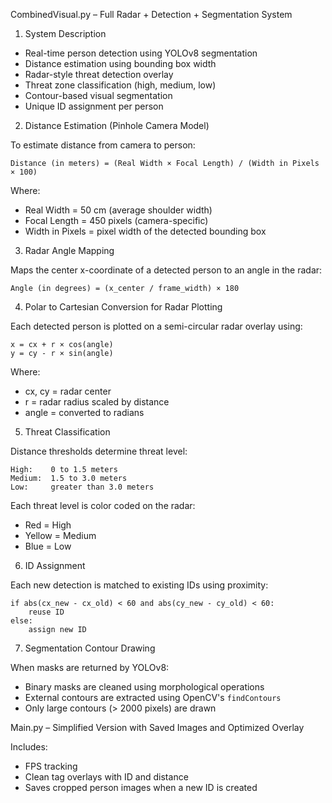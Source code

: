 CombinedVisual.py – Full Radar + Detection + Segmentation System

 1. System Description

- Real-time person detection using YOLOv8 segmentation
- Distance estimation using bounding box width
- Radar-style threat detection overlay
- Threat zone classification (high, medium, low)
- Contour-based visual segmentation
- Unique ID assignment per person

2. Distance Estimation (Pinhole Camera Model)

To estimate distance from camera to person:

    Distance (in meters) = (Real Width × Focal Length) / (Width in Pixels × 100)

Where:
- Real Width = 50 cm (average shoulder width)
- Focal Length = 450 pixels (camera-specific)
- Width in Pixels = pixel width of the detected bounding box

3. Radar Angle Mapping

Maps the center x-coordinate of a detected person to an angle in the radar:

    Angle (in degrees) = (x_center / frame_width) × 180
4. Polar to Cartesian Conversion for Radar Plotting

Each detected person is plotted on a semi-circular radar overlay using:

    x = cx + r × cos(angle)
    y = cy - r × sin(angle)

Where:
- cx, cy = radar center
- r = radar radius scaled by distance
- angle = converted to radians

5. Threat Classification

Distance thresholds determine threat level:

    High:    0 to 1.5 meters
    Medium:  1.5 to 3.0 meters
    Low:     greater than 3.0 meters

Each threat level is color coded on the radar:
- Red = High
- Yellow = Medium
- Blue = Low

6. ID Assignment

Each new detection is matched to existing IDs using proximity:

    if abs(cx_new - cx_old) < 60 and abs(cy_new - cy_old) < 60:
        reuse ID
    else:
        assign new ID

7. Segmentation Contour Drawing

When masks are returned by YOLOv8:
- Binary masks are cleaned using morphological operations
- External contours are extracted using OpenCV's `findContours`
- Only large contours (> 2000 pixels) are drawn

Main.py – Simplified Version with Saved Images and Optimized Overlay

Includes:
- FPS tracking
- Clean tag overlays with ID and distance
- Saves cropped person images when a new ID is created
